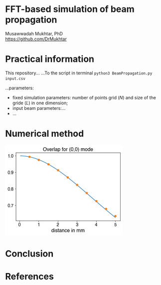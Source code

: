 FFT-based simulation of beam propagation
=================================  
Musawwadah Mukhtar, PhD  
https://github.com/DrMukhtar  

# Practical information
This repository... ...To the script in terminal
`
python3 BeamPropagation.py input.csv
`

...parameters:
* fixed simulation parameters: number of points grid ($N$) and size of the gride ($L$) in one dimension;
* input beam parameters:...
* ...

# Numerical method

![image](img1.png)

# Conclusion

# References

